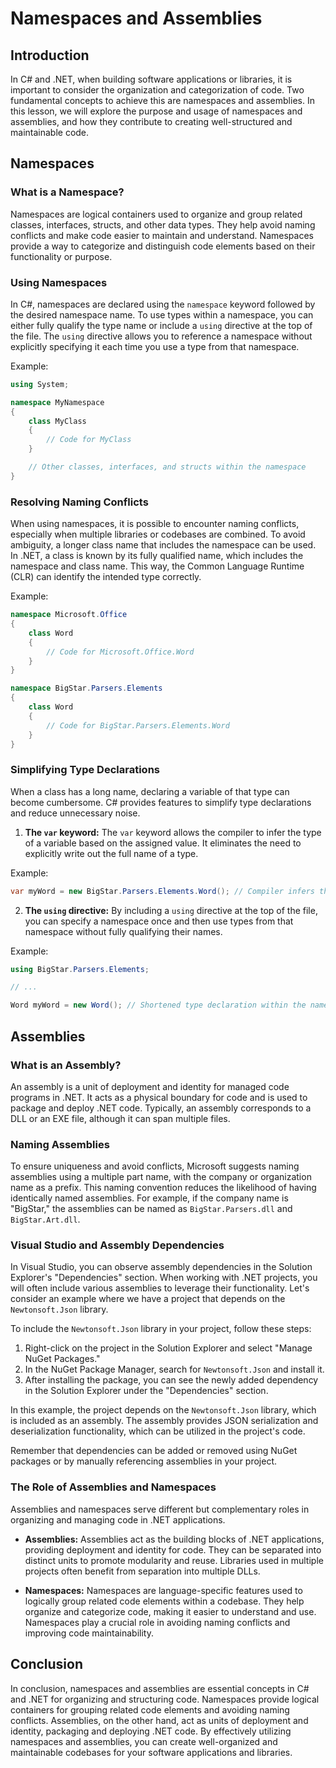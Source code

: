 # Namespaces and Assemblies

## Introduction

In C# and .NET, when building software applications or libraries, it is important to consider the organization and categorization of code. Two fundamental concepts to achieve this are namespaces and assemblies. In this lesson, we will explore the purpose and usage of namespaces and assemblies, and how they contribute to creating well-structured and maintainable code.

## Namespaces

### What is a Namespace?

Namespaces are logical containers used to organize and group related classes, interfaces, structs, and other data types. They help avoid naming conflicts and make code easier to maintain and understand. Namespaces provide a way to categorize and distinguish code elements based on their functionality or purpose.

### Using Namespaces

In C#, namespaces are declared using the `namespace` keyword followed by the desired namespace name. To use types within a namespace, you can either fully qualify the type name or include a `using` directive at the top of the file. The `using` directive allows you to reference a namespace without explicitly specifying it each time you use a type from that namespace.

Example:

```csharp
using System;

namespace MyNamespace
{
    class MyClass
    {
        // Code for MyClass
    }

    // Other classes, interfaces, and structs within the namespace
}
```

### Resolving Naming Conflicts

When using namespaces, it is possible to encounter naming conflicts, especially when multiple libraries or codebases are combined. To avoid ambiguity, a longer class name that includes the namespace can be used. In .NET, a class is known by its fully qualified name, which includes the namespace and class name. This way, the Common Language Runtime (CLR) can identify the intended type correctly.

Example:

```csharp
namespace Microsoft.Office
{
    class Word
    {
        // Code for Microsoft.Office.Word
    }
}

namespace BigStar.Parsers.Elements
{
    class Word
    {
        // Code for BigStar.Parsers.Elements.Word
    }
}
```

### Simplifying Type Declarations

When a class has a long name, declaring a variable of that type can become cumbersome. C# provides features to simplify type declarations and reduce unnecessary noise.

1. **The `var` keyword:** The `var` keyword allows the compiler to infer the type of a variable based on the assigned value. It eliminates the need to explicitly write out the full name of a type.

Example:

```csharp
var myWord = new BigStar.Parsers.Elements.Word(); // Compiler infers the type
```

2. **The `using` directive:** By including a `using` directive at the top of the file, you can specify a namespace once and then use types from that namespace without fully qualifying their names.

Example:

```csharp
using BigStar.Parsers.Elements;

// ...

Word myWord = new Word(); // Shortened type declaration within the namespace
```

## Assemblies

### What is an Assembly?

An assembly is a unit of deployment and identity for managed code programs in .NET. It acts as a physical boundary for code and is used to package and deploy .NET code. Typically, an assembly corresponds to a DLL or an EXE file, although it can span multiple files.

### Naming Assemblies

To ensure uniqueness and avoid conflicts, Microsoft suggests naming assemblies using a multiple part name, with the company or organization name as a prefix. This naming convention reduces the likelihood of having identically named assemblies. For example, if the company name is "BigStar," the assemblies can be named as `BigStar.Parsers.dll` and `BigStar.Art.dll`.

### Visual Studio and Assembly Dependencies

In Visual Studio, you can observe assembly dependencies in the Solution Explorer's "Dependencies" section. When working with .NET projects, you will often include various assemblies to leverage their functionality. Let's consider an example where we have a project that depends on the `Newtonsoft.Json` library.

To include the `Newtonsoft.Json` library in your project, follow these steps:

1. Right-click on the project in the Solution Explorer and select "Manage NuGet Packages."
2. In the NuGet Package Manager, search for `Newtonsoft.Json` and install it.
3. After installing the package, you can see the newly added dependency in the Solution Explorer under the "Dependencies" section.

In this example, the project depends on the `Newtonsoft.Json` library, which is included as an assembly. The assembly provides JSON serialization and deserialization functionality, which can be utilized in the project's code.

Remember that dependencies can be added or removed using NuGet packages or by manually referencing assemblies in your project.

### The Role of Assemblies and Namespaces

Assemblies and namespaces serve different but complementary roles in organizing and managing code in .NET applications.

- **Assemblies:** Assemblies act as the building blocks of .NET applications, providing deployment and identity for code. They can be separated into distinct units to promote modularity and reuse. Libraries used in multiple projects often benefit from separation into multiple DLLs.

- **Namespaces:** Namespaces are language-specific features used to logically group related code elements within a codebase. They help organize and categorize code, making it easier to understand and use. Namespaces play a crucial role in avoiding naming conflicts and improving code maintainability.

## Conclusion

In conclusion, namespaces and assemblies are essential concepts in C# and .NET for organizing and structuring code. Namespaces provide logical containers for grouping related code elements and avoiding naming conflicts. Assemblies, on the other hand, act as units of deployment and identity, packaging and deploying .NET code. By effectively utilizing namespaces and assemblies, you can create well-organized and maintainable codebases for your software applications and libraries.
